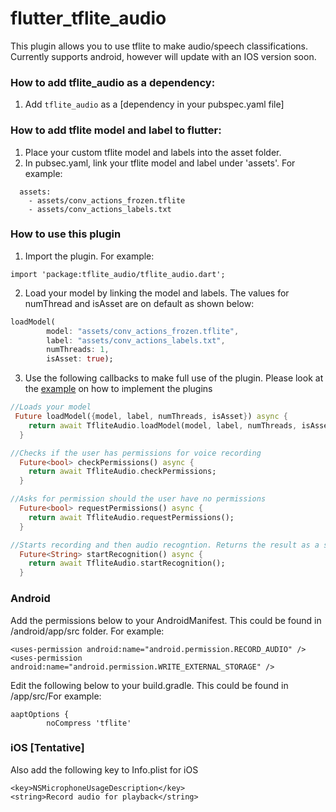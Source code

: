 # flutter_tflite_audio

This plugin allows you to use tflite to make audio/speech classifications. Currently supports android, however will update with an IOS version soon.

### How to add tflite_audio as a dependency:
1. Add `tflite_audio` as a [dependency in your pubspec.yaml file]

### How to add tflite model and label to flutter:
1. Place your custom tflite model and labels into the asset folder. 
2. In pubsec.yaml, link your tflite model and label under 'assets'. For example:

```
  assets:
    - assets/conv_actions_frozen.tflite
    - assets/conv_actions_labels.txt

```

### How to use this plugin

1. Import the plugin. For example:

```
import 'package:tflite_audio/tflite_audio.dart';
```

2. Load your model by linking the model and labels. The values for numThread and isAsset are on default as shown below:

```dart
loadModel(
        model: "assets/conv_actions_frozen.tflite",
        label: "assets/conv_actions_labels.txt",
        numThreads: 1,
        isAsset: true);
```

3. Use the following callbacks to make full use of the plugin. Please look at the [example](https://github.com/Caldarie/flutter_tflite_audio/tree/master/example) on how to implement the plugins

```dart
//Loads your model
 Future loadModel({model, label, numThreads, isAsset}) async {
    return await TfliteAudio.loadModel(model, label, numThreads, isAsset);
  }

//Checks if the user has permissions for voice recording
  Future<bool> checkPermissions() async {
    return await TfliteAudio.checkPermissions;
  }

//Asks for permission should the user have no permissions
  Future<bool> requestPermissions() async {
    return await TfliteAudio.requestPermissions();
  }

//Starts recording and then audio recogntion. Returns the result as a string value.
  Future<String> startRecognition() async {
    return await TfliteAudio.startRecognition();
  }

```


### Android 
Add the permissions below to your AndroidManifest. This could be found in  <YourApp>/android/app/src folder. For example:

```
<uses-permission android:name="android.permission.RECORD_AUDIO" />
<uses-permission android:name="android.permission.WRITE_EXTERNAL_STORAGE" />
```

Edit the following below to your build.gradle. This could be found in <YourApp>/app/src/For example:

```
aaptOptions {
        noCompress 'tflite'
```


### iOS [Tentative]
Also add the following key to Info.plist for iOS
```
<key>NSMicrophoneUsageDescription</key>
<string>Record audio for playback</string>
```
